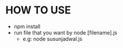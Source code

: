 # HOW TO USE

- npm install
- run file that you want by node [filename].js
  - e.g: node susunjadwal.js
